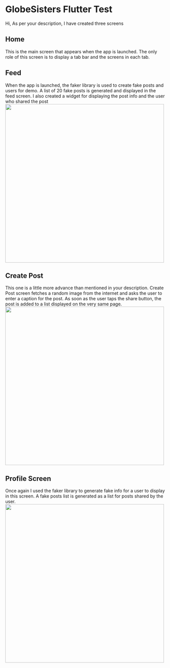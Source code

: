 # GlobeSisters Flutter Test

Hi,
As per your description, I have created three screens

## Home
This is the main screen that appears when the app is launched. The only role of this screen is to display a tab bar and the screens in each tab.

## Feed
When the app is launched, the faker library is used to create fake posts and users for demo. A list of 20 fake posts is generated and displayed in the feed screen. I also created a widget for displaying the post info and the user who shared the post
<image src="https://raw.githubusercontent.com/rehmatsg/globesisters_test/main/screenshots/home.png?token=GHSAT0AAAAAABZHVRGRSYLQK2YUNG25QHYEY3J4KHQ" height=500>

## Create Post
This one is a little more advance than mentioned in your description. Create Post screen fetches a random image from the internet and asks the user to enter a caption for the post. As soon as the user taps the share button, the post is added to a list displayed on the very same page.
<image src="https://raw.githubusercontent.com/rehmatsg/globesisters_test/main/screenshots/create-post.png?token=GHSAT0AAAAAABZHVRGRH4JDYGKOP7DTGBSIY3J4LTQ" height=500>

## Profile Screen
Once again I used the faker library to generate fake info for a user to display in this screen. A fake posts list is generated as a list for posts shared by the user.
<image src="https://raw.githubusercontent.com/rehmatsg/globesisters_test/main/screenshots/profile.png?token=GHSAT0AAAAAABZHVRGQG35A3SYG3N7UNAXSY3J4MCQ" height=500>
